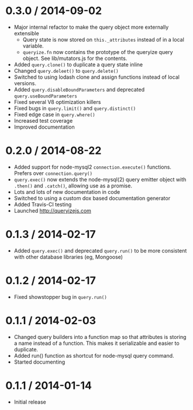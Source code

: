 
0.3.0 / 2014-09-02
==================

  * Major internal refactor to make the query object more externally extensible
    - Query state is now stored on `this._attributes` instead of in a local variable.
    - `queryize.fn` now contains the prototype of the queryize query object. See lib/mutators.js for the contents.
  * Added `query.clone()` to duplicate a query state inline
  * Changed `query.deleet()` to `query.delete()`
  * Switched to using lodash clone and assign functions instead of local versions.
  * Added `query.disableBoundParameters` and deprecated `query.useBoundParameters`
  * Fixed several V8 optimization killers
  * Fixed bugs in `query.limit()` and `query.distinct()`
  * Fixed edge case in `query.where()`
  * Increased test coverage
  * Improved documentation


0.2.0 / 2014-08-22
==================

  * Added support for node-mysql2 `connection.execute()` functions. Prefers over `connection.query()`
  * `query.exec()` now extends the node-mysql(2) query emitter object with `.then()` and `.catch()`, allowing use as a promise.
  * Lots and lots of new documentation in code
  * Switched to using a custom dox based documentation generator
  * Added Travis-CI testing
  * Launched http://queryizejs.com


0.1.3 / 2014-02-17
==================

  * Added `query.exec()` and deprecated `query.run()` to be more consistent with other database libraries (eg, Mongoose)

0.1.2 / 2014-02-17
==================

  * Fixed showstopper bug in `query.run()`


0.1.1 / 2014-02-03
==================

  * Changed query builders into a function map so that attributes is storing a name instead of a function. This makes it serializable and easier to duplicate.
  * Added run() function as shortcut for node-mysql query command.
  * Started documenting

0.1.1 / 2014-01-14
==================

  * Initial release